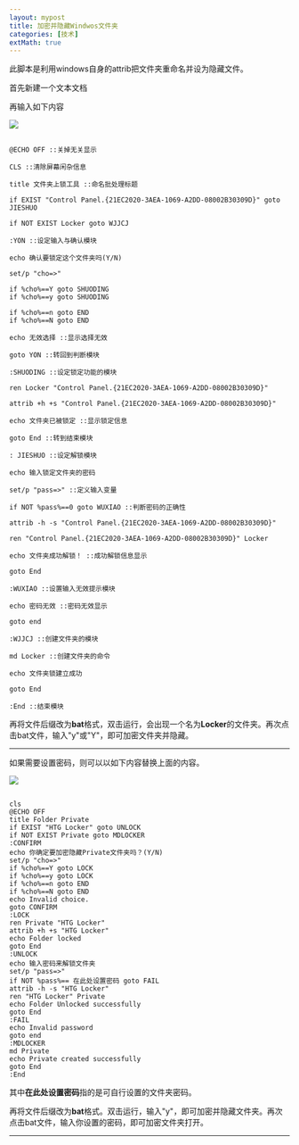 ```yaml
---
layout: mypost
title: 加密并隐藏Windwos文件夹
categories: [技术]
extMath: true
--- 
```


此脚本是利用windows自身的attrib把文件夹重命名并设为隐藏文件。

首先新建一个文本文档

再输入如下内容

![](https://b2.226000.xyz/un/8a7f3be1-5f7d-488b-bfff-f3521598cbc8.png)

```

@ECHO OFF ::关掉无关显示

CLS ::清除屏幕闲杂信息

title 文件夹上锁工具 ::命名批处理标题

if EXIST "Control Panel.{21EC2020-3AEA-1069-A2DD-08002B30309D}" goto JIESHUO

if NOT EXIST Locker goto WJJCJ

:YON ::设定输入与确认模块

echo 确认要锁定这个文件夹吗(Y/N)

set/p "cho=>"

if %cho%==Y goto SHUODING
if %cho%==y goto SHUODING

if %cho%==n goto END
if %cho%==N goto END

echo 无效选择 ::显示选择无效

goto YON ::转回到判断模块

:SHUODING ::设定锁定功能的模块

ren Locker "Control Panel.{21EC2020-3AEA-1069-A2DD-08002B30309D}"

attrib +h +s "Control Panel.{21EC2020-3AEA-1069-A2DD-08002B30309D}"

echo 文件夹已被锁定 ::显示锁定信息

goto End ::转到结束模块

: JIESHUO ::设定解锁模块

echo 输入锁定文件夹的密码

set/p "pass=>" ::定义输入变量

if NOT %pass%==0 goto WUXIAO ::判断密码的正确性

attrib -h -s "Control Panel.{21EC2020-3AEA-1069-A2DD-08002B30309D}"

ren "Control Panel.{21EC2020-3AEA-1069-A2DD-08002B30309D}" Locker

echo 文件夹成功解锁！ ::成功解锁信息显示

goto End

:WUXIAO ::设置输入无效提示模块

echo 密码无效 ::密码无效显示

goto end

:WJJCJ ::创建文件夹的模块

md Locker ::创建文件夹的命令

echo 文件夹锁建立成功

goto End

:End ::结束模块

```

再将文件后缀改为**bat**格式，双击运行，会出现一个名为**Locker**的文件夹。再次点击bat文件，输入"y"或"Y"，即可加密文件夹并隐藏。

---

如果需要设置密码，则可以以如下内容替换上面的内容。

![](https://b2.226000.xyz/un/03b96f6a-2995-4d7b-8d05-b1819df83bda.png)

```

cls
@ECHO OFF
title Folder Private
if EXIST "HTG Locker" goto UNLOCK
if NOT EXIST Private goto MDLOCKER
:CONFIRM
echo 你确定要加密隐藏Private文件夹吗？(Y/N)
set/p "cho=>"
if %cho%==Y goto LOCK
if %cho%==y goto LOCK
if %cho%==n goto END
if %cho%==N goto END
echo Invalid choice.
goto CONFIRM
:LOCK
ren Private "HTG Locker"
attrib +h +s "HTG Locker"
echo Folder locked
goto End
:UNLOCK
echo 输入密码来解锁文件夹
set/p "pass=>"
if NOT %pass%== 在此处设置密码 goto FAIL
attrib -h -s "HTG Locker"
ren "HTG Locker" Private
echo Folder Unlocked successfully
goto End
:FAIL
echo Invalid password
goto end
:MDLOCKER
md Private
echo Private created successfully
goto End
:End

```

其中**在此处设置密码**指的是可自行设置的文件夹密码。

再将文件后缀改为**bat**格式。双击运行，输入"y"，即可加密并隐藏文件夹。再次点击bat文件，输入你设置的密码，即可加密文件夹打开。

---

[^1]:参考文章：[无需软件加密文件夹](https://jingyan.baidu.com/article/6fb756ec98a317241858fbfe.html)
